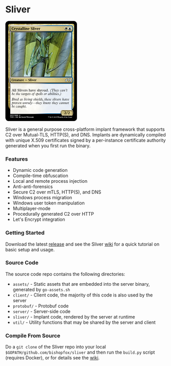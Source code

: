 Sliver
======

![Sliver](/.github/images/sliver.jpeg)

Sliver is a general purpose cross-platform implant framework that supports C2 over Mutual-TLS, HTTP(S), and DNS. Implants are dynamically compiled with unique X.509 certificates signed by a per-instance certificate authority generated when you first run the binary.

### Features

 * Dynamic code generation
 * Compile-time obfuscation
 * Local and remote process injection
 * Anti-anti-forensics
 * Secure C2 over mTLS, HTTP(S), and DNS
 * Windows process migration
 * Windows user token manipulation
 * Multiplayer-mode
 * Procedurally generated C2 over HTTP
 * Let's Encrypt integration

### Getting Started

Download the latest [release](https://github.com/BishopFox/sliver/releases) and see the Sliver [wiki](https://github.com/BishopFox/sliver/wiki/Getting-Started) for a quick tutorial on basic setup and usage.

### Source Code

The source code repo contains the following directories:

 * `assets/` - Static assets that are embedded into the server binary, generated by `go-assets.sh`
 * `client/` - Client code, the majority of this code is also used by the server
 * `protobuf/` - Protobuf code
 * `server/` - Server-side code
 * `sliver/` - Implant code, rendered by the server at runtime
 * `util/` - Utility functions that may be shared by the server and client

### Compile From Source

Do a `git clone` of the Sliver repo into your local `$GOPATH/github.com/bishopfox/sliver` and then run the `build.py` script (requires Docker), or for details see the [wiki](https://github.com/BishopFox/sliver/wiki/Compile-From-Source).